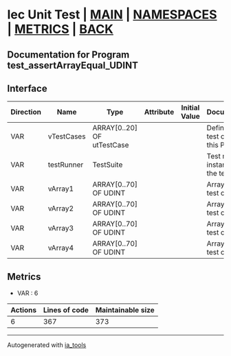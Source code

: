 # Iec Unit Test | [MAIN] | [NAMESPACES] | [METRICS] | [BACK]  

## Documentation for Program test_assertArrayEqual_UDINT  

## Interface  

| Direction | Name | Type | Attribute | Initial Value | Documentation |
| --------- | ---- | ---- | --------- | ------------- | ------------- |
| VAR | vTestCases | ARRAY[0..20] OF utTestCase |  |  | Definition of all test cases for this POU |  
| VAR | testRunner | TestSuite |  |  | Test runner instance to run the tests |  
| VAR | vArray1 | ARRAY[0..70] OF UDINT |  |  | Array data 1 of test case 1 |  
| VAR | vArray2 | ARRAY[0..70] OF UDINT |  |  | Array data 2 of test case 1 |  
| VAR | vArray3 | ARRAY[0..70] OF UDINT |  |  | Array data 3 of test case 2 |  
| VAR | vArray4 | ARRAY[0..70] OF UDINT |  |  | Array data 4 of test case 2 |  


## Metrics  

- VAR : 6

| Actions | Lines of code | Maintainable size |
| ------- | ------------- | ----------------- |
| 6 | 367 | 373 |

---
Autogenerated with [ia_tools](https://github.com/tkucic/ia_tools)  

[MAIN]: ../../../../index.md
[NAMESPACES]: ../../nsList.md
[METRICS]: ../../../metrics.md
[BACK]: ../nsMain.md
